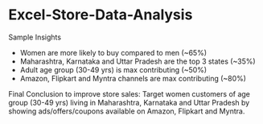 # Excel-Store-Data-Analysis
Sample Insights
* Women are more likely to buy compared to men (~65%)
* Maharashtra, Karnataka and Uttar Pradesh are the top 3 states (~35%)
* Adult age group (30-49 yrs) is max contributing (~50%)
* Amazon, Flipkart and Myntra channels are max contributing (~80%)

Final Conclusion to improve store sales:
Target women customers of age group (30-49 yrs) living in Maharashtra, Karnataka and Uttar Pradesh by showing ads/offers/coupons available on Amazon, Flipkart and Myntra.
